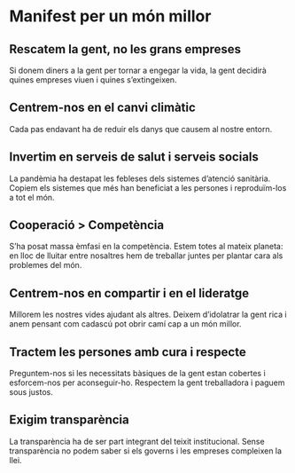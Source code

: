 Manifest per un món millor
==========================

Rescatem la gent, no les grans empreses
---------------------------------------

Si donem diners a la gent per tornar a engegar la vida, la gent decidirà 
quines empreses viuen i quines s’extingeixen.

Centrem-nos en el canvi climàtic
--------------------------------

Cada pas endavant ha de reduir els danys que causem al nostre entorn.

Invertim en serveis de salut i serveis socials
----------------------------------------------

La pandèmia ha destapat les febleses dels sistemes d’atenció sanitària. Copiem 
els sistemes que més han beneficiat a les persones i  reproduïm-los a tot el món.

Cooperació > Competència
------------------------

S’ha posat massa èmfasi en la competència. Estem totes al mateix planeta: en lloc de 
lluitar entre nosaltres hem de treballar juntes per plantar cara als problemes del món.

Centrem-nos en compartir i en el lideratge
------------------------------------------
Millorem les nostres vides ajudant als altres. Deixem d’idolatrar la gent rica i anem 
pensant com cadascú pot obrir camí cap a un món millor.

Tractem les persones amb cura i respecte
----------------------------------------
Preguntem-nos si les necessitats bàsiques de la gent estan cobertes i esforcem-nos per 
aconseguir-ho. Respectem la gent treballadora i paguem sous justos.

Exigim transparència
--------------------
La transparència ha de ser part integrant del teixit institucional. Sense transparència 
no podem saber si els governs i les empreses compleixen la llei.

